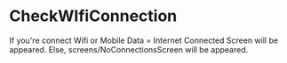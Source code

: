 # CheckWIfiConnection

If you're connect Wifi or Mobile Data = Internet Connected Screen will be appeared.
Else, screens/NoConnectionsScreen will be appeared.
